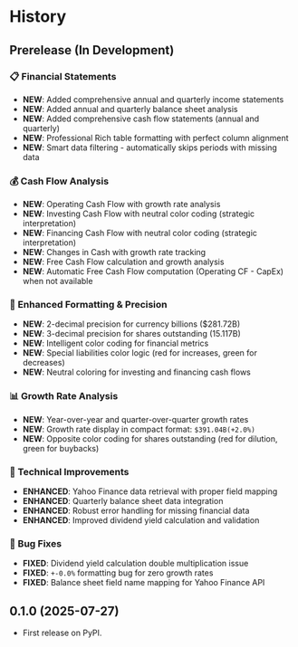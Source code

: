 # History

## Prerelease (In Development)

### 📋 Financial Statements
* **NEW**: Added comprehensive annual and quarterly income statements
* **NEW**: Added annual and quarterly balance sheet analysis
* **NEW**: Added comprehensive cash flow statements (annual and quarterly)
* **NEW**: Professional Rich table formatting with perfect column alignment
* **NEW**: Smart data filtering - automatically skips periods with missing data

### 💰 Cash Flow Analysis
* **NEW**: Operating Cash Flow with growth rate analysis
* **NEW**: Investing Cash Flow with neutral color coding (strategic interpretation)
* **NEW**: Financing Cash Flow with neutral color coding (strategic interpretation)
* **NEW**: Changes in Cash with growth rate tracking
* **NEW**: Free Cash Flow calculation and growth analysis
* **NEW**: Automatic Free Cash Flow computation (Operating CF - CapEx) when not available

### 🎯 Enhanced Formatting & Precision
* **NEW**: 2-decimal precision for currency billions ($281.72B)
* **NEW**: 3-decimal precision for shares outstanding (15.117B)
* **NEW**: Intelligent color coding for financial metrics
* **NEW**: Special liabilities color logic (red for increases, green for decreases)
* **NEW**: Neutral coloring for investing and financing cash flows

### 📊 Growth Rate Analysis
* **NEW**: Year-over-year and quarter-over-quarter growth rates
* **NEW**: Growth rate display in compact format: `$391.04B(+2.0%)`
* **NEW**: Opposite color coding for shares outstanding (red for dilution, green for buybacks)

### 🔧 Technical Improvements
* **ENHANCED**: Yahoo Finance data retrieval with proper field mapping
* **ENHANCED**: Quarterly balance sheet data integration
* **ENHANCED**: Robust error handling for missing financial data
* **ENHANCED**: Improved dividend yield calculation and validation

### 🐛 Bug Fixes
* **FIXED**: Dividend yield calculation double multiplication issue
* **FIXED**: `+-0.0%` formatting bug for zero growth rates
* **FIXED**: Balance sheet field name mapping for Yahoo Finance API

## 0.1.0 (2025-07-27)

* First release on PyPI.
